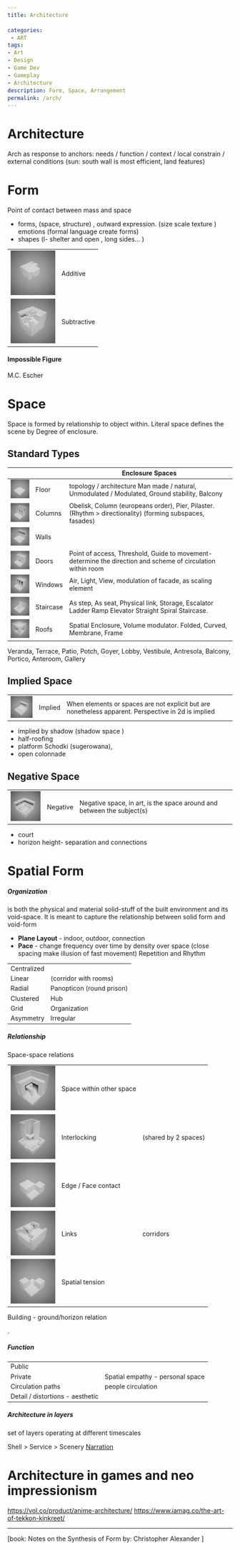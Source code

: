 ```yaml
---
title: Architecture

categories:
 - ART
tags:
- Art
- Design
- Game Dev
- Gameplay
- Architecture
description: Form, Space, Arrangement
permalink: /arch/
---
```



# Architecture

Arch as response to anchors:  needs / function / context / local constrain /  external conditions  (sun: south wall is most efficient, land features)


# Form
Point of contact between mass and space

- forms, (space, structure) , outward expression. (size scale texture ) emotions (formal language create forms)
- shapes (l- shelter and open , long sides... )

| | |
|--|--|
![](/src/arch/add.png)  | Additive | picturesque, full of movement,
![](/src/arch/sub.png)  |Subtractive   | generous, When regular form missing volume peart but retain identity




#### Impossible Figure
M.C. Escher


# Space
 Space is formed by relationship to object within. Literal space defines the scene by Degree of enclosure.

## Standard Types

 |  |  |Enclosure Spaces|
 |--|--| --|
 ![](/src/arch/floor.png) | Floor | topology / architecture Man made / natural, Unmodulated / Modulated, Ground stability, Balcony
 ![](/src/arch/columns.png) |Columns | Obelisk, Column (europeans order), Pier, Pilaster. (Rhythm > directionality) (forming subspaces, fasades)
 ![](/src/arch/wall.png) |Walls |
 ![](/src/arch/door.png) |Doors | Point of access, Threshold, Guide to movement- determine the direction and scheme of circulation within room
 ![](/src/arch/windows.png) |Windows | Air, Light, View, modulation of facade, as scaling element
 ![](/src/arch/stairs.png) |Staircase | As step, As seat, Physical link, Storage, Escalator Ladder Ramp Elevator Straight Spiral Staircase.  
 ![](/src/arch/roof.png) |Roofs | Spatial Enclosure, Volume modulator. Folded, Curved, Membrane, Frame

Veranda, Terrace, Patio, Potch, Goyer, Lobby, Vestibule, Antresola, Balcony, Portico, Anteroom, Gallery


## Implied  Space

| | ||
|--|--|--|
![](/src/arch/implied2.png) |Implied|When elements or spaces are not explicit but are nonetheless apparent. Perspective in 2d is implied

- implied by shadow (shadow space )
- half-roofing
- platform Schodki (sugerowana),
- open colonnade  

## Negative Space


| | ||
|--|--|--|
![](/src/arch/court.png) |Negative | Negative space, in art, is the space around and between the subject(s)


- court
- horizon height- separation and connections



# Spatial Form

##### Organization
is both the physical and material solid-stuff of the built environment and its void-space. It is meant to capture the relationship between solid form and void-form

- **Plane Layout** - indoor, outdoor, connection
- **Pace** - change frequency over time by density over space (close spacing make illusion of fast movement) Repetition and Rhythm


| | |
|--|--|
|Centralized  
|Linear |(corridor with rooms)
|Radial | Panopticon (round prison)
|Clustered | Hub
|Grid | Organization
|Asymmetry | Irregular




##### Relationship



Space-space relations

| | ||
|--|--|--|
![](/src/arch/within.png) | Space within other space|
![](/src/arch/inter.png) | Interlocking  |(shared by 2 spaces)
![](/src/arch/edge.png)  |Edge / Face contact |
![](/src/arch/corridor2.png) | Links | corridors
![](/src/arch/spatial.png)  |Spatial tension|

Building - ground/horizon relation

.
##### Function

| |  |
|--|--|
|Public   |
|Private | Spatial empathy - personal space
|Circulation paths | people circulation
|Detail / distortions - aesthetic


##### Architecture in layers
set of layers operating at different timescales

Shell > Service > Scenery
[Narration](/narration/)  

# Architecture in games and  neo impressionism
https://vol.co/product/anime-architecture/
https://www.iamag.co/the-art-of-tekkon-kinkreet/


---

[book: Notes on the Synthesis of Form by:  Christopher Alexander ]     
